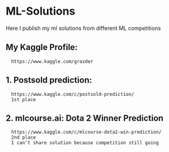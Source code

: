 # ML-Solutions
Here I publish my ml solutions from different ML competitions

## My Kaggle Profile:
      https://www.kaggle.com/grazder

## 1. Postsold prediction: 
      https://www.kaggle.com/c/postsold-prediction/
      1st place

## 2. mlcourse.ai: Dota 2 Winner Prediction
      https://www.kaggle.com/c/mlcourse-dota2-win-prediction/
      2nd place
      I can't share solution because competition still going
